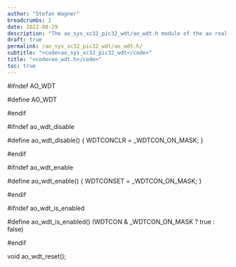 ```yaml
---
author: "Stefan Wagner"
breadcrumbs: 2
date: 2022-08-29
description: "The ao_sys_xc32_pic32_wdt/ao_wdt.h module of the ao real-time operating system."
draft: true
permalink: /ao_sys_xc32_pic32_wdt/ao_wdt.h/ 
subtitle: "<code>ao_sys_xc32_pic32_wdt</code>"
title: "<code>ao_wdt.h</code>"
toc: true
---
```


#ifndef AO_WDT

#define AO_WDT

#endif

#ifndef ao_wdt_disable

#define ao_wdt_disable()        { WDTCONCLR = _WDTCON_ON_MASK; }

#endif

#ifndef ao_wdt_enable

#define ao_wdt_enable()         { WDTCONSET = _WDTCON_ON_MASK; }

#endif

#ifndef ao_wdt_is_enabled

#define ao_wdt_is_enabled()     (WDTCON & _WDTCON_ON_MASK ? true : false)

#endif

void    ao_wdt_reset();

